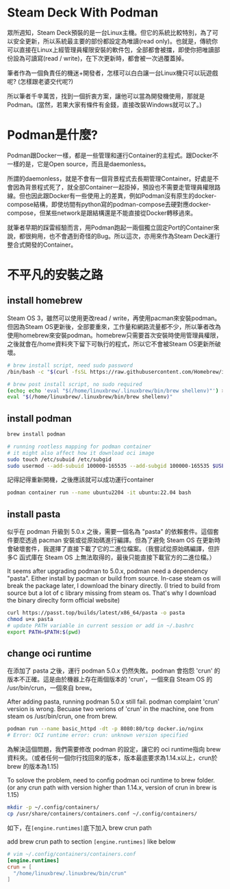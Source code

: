 # Steam Deck With Podman

眾所週知，Steam Deck預裝的是一台Linux主機。但它的系統比較特別，為了可以安全更新，所以系統最主要的部份都設定為唯讀(read only)。也就是，傳統你可以直接在Linux上經管理員權限安裝的軟件包，全部都會被擋，即使你把唯讀部份設為可讀寫(read / write)，在下次更新時，都會被一次過覆蓋掉。

筆者作為一個負責任的機迷+開發者，怎樣可以白白讓一台Linux機只可以玩遊戲呢? (怎樣跟老婆交代呢?)

所以筆者千辛萬苦，找到一個折衷方案，讓他可以當為開發機使用，那就是Podman。(當然，若果大家有條件有金錢，直接改裝Windows就可以了。)

# Podman是什麼?
Podman跟Docker一樣，都是一些管理和運行Container的主程式。跟Docker不一樣的是，它是Open source，而且是daemonless。

所謂的daemonless，就是不會有一個背景程式去長期管理Container。好處是不會因為背景程式死了，就全部Container一起掛掉，預設也不需要走管理員權限路線。但也因此跟Docker有一些使用上的差異，例如Podman沒有原生的docker-compose結構，即使坊間有python寫的podman-compose去硬對應docker-compose，但某些network是跟結構還是不能直接從Docker轉移過來。

就筆者早期的踩雷經驗而言，用Podman跑起一兩個獨立固定Port的Container來說，都很夠用，也不會遇到奇怪的Bug。所以這次，亦用來作為Steam Deck運行整合式開發的Container。

# 不平凡的安裝之路
## install homebrew
Steam OS 3，雖然可以使用更改read / write，再使用pacman來安裝podman。但因為Steam OS更新後，全部要重來，工作量和網路流量都不少，所以筆者改為使用homebrew來安裝podman。homebrew只需要首次安裝時使用管理員權限，之後就會在/home資料夾下留下可執行的程式，所以它不會被Steam OS更新所破壞。

```bash
# brew install script, need sudo password
/bin/bash -c "$(curl -fsSL https://raw.githubusercontent.com/Homebrew/install/HEAD/install.sh)"  # with sudo password

# brew post install script, no sudo required
(echo; echo 'eval "$(/home/linuxbrew/.linuxbrew/bin/brew shellenv)"') >> /home/deck/.bash_profile
eval "$(/home/linuxbrew/.linuxbrew/bin/brew shellenv)"
```


## install podman
```bash
brew install podman

# running rootless mapping for podman container
# it might also affect how it download oci image
sudo touch /etc/subuid /etc/subgid
sudo usermod --add-subuid 100000-165535 --add-subgid 100000-165535 $USER
```

記得記得重新開機，之後應該就可以成功運行container
```bash
podman container run --name ubuntu2204 -it ubuntu:22.04 bash
```

## install pasta
似乎在 podman 升級到 5.0.x 之後，需要一個名為 "pasta" 的依賴套件。這個套件要麼透過 pacman 安裝或從原始碼進行編譯。但為了避免 Steam OS 在更新時會破壞套件，我選擇了直接下載了它的二進位檔案。（我嘗試從原始碼編譯，但許多C 函式庫在 Steam OS 上無法取得的，最後只能直接下載官方的二進位檔。）

It seems after upgrading podman to 5.0.x, podman need a dependency "pasta". Either install by pacman or build from source. In-case steam os will break the package later, I download the binary directly. (I tried to build from source but a lot of c library missing from steam os. That's why I download the binary direclty form official website)

```bash
curl https://passt.top/builds/latest/x86_64/pasta -o pasta
chmod u+x pasta
# update PATH variable in current session or add in ~/.bashrc
export PATH=$PATH:$(pwd)
```

## change oci runtime
在添加了 pasta 之後，運行 podman 5.0.x 仍然失敗。podman 會抱怨 'crun' 的版本不正確。這是由於機器上存在兩個版本的 'crun'，一個來自 Steam OS 的 /usr/bin/crun，一個來自 brew。

After adding pasta, running podman 5.0.x still fail. podman complaint 'crun' version is wrong. Becuase two verions of 'crun' in the machine, one from steam os /usr/bin/crun, one from brew.
```bash
podman run --name basic_httpd -dt -p 8080:80/tcp docker.io/nginx
# Error: OCI runtime error: crun: unknown version specified
```

為解決這個問題，我們需要修改 podman 的設定，讓它的 oci runtime指向 brew 資料夾。（或者任何一個你行找回來的版本，版本最底要求為1.14.x以上，crun於brew 的版本為1.15)

To solove the problem, need to config podman oci runtime to brew folder. (or any crun path with version higher than 1.14.x, version of crun in brew is 1.15)

```bash
mkdir -p ~/.config/containers/
cp /usr/share/containers/containers.conf ~/.config/containers/
```

如下，在```[engine.runtimes]```底下加入 brew crun path

add brew crun path to section ```[engine.runtimes]``` like below
```conf
# vim ~/.config/containers/containers.conf
[engine.runtimes]
crun = [
  "/home/linuxbrew/.linuxbrew/bin/crun"
]
```
